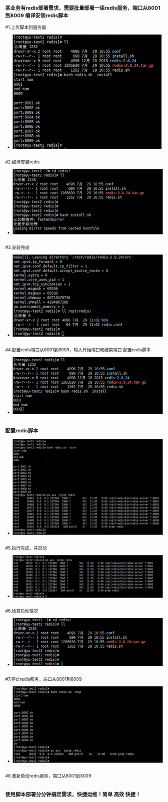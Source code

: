 ### 某业务有redis部署需求，需要批量部署一组redis服务，端口从8001到8009 编译安装redis脚本

#1.上传脚本到服务器
- ![image](https://raw.githubusercontent.com/exitmsconfig/yun/master/redis/img/redis4.jpg)
```
```
#2.编译安装redis
- ![image](https://raw.githubusercontent.com/exitmsconfig/yun/master/redis/img/redis7.jpg)
```
```
#3.安装完成
- ![image](https://raw.githubusercontent.com/exitmsconfig/yun/master/redis/img/redis6.jpg)
```
```
#4.配置redis端口从8001到8009，输入开始端口和结束端口 配置redis脚本
- ![image](https://raw.githubusercontent.com/exitmsconfig/yun/master/redis/img/redis5.jpg)
```
```
### 配置redis脚本
- ![image](https://raw.githubusercontent.com/exitmsconfig/yun/master/redis/img/redis1.jpg)
```
```
#5.执行完成，并启动
- ![image](https://raw.githubusercontent.com/exitmsconfig/yun/master/redis/img/redis3.jpg)
```
```
#6.检查启动情况
- ![image](https://raw.githubusercontent.com/exitmsconfig/yun/master/redis/img/redis8.jpg)
```
```
#7.停止redis服务，端口从8001到8009
- ![image](https://raw.githubusercontent.com/exitmsconfig/yun/master/redis/img/redis2.jpg)
```
```
#8.重新启动redis服务，端口从8001到8009
```
```
### 使用脚本部署分分钟搞定需求，快捷运维！简单 高效 快捷！
